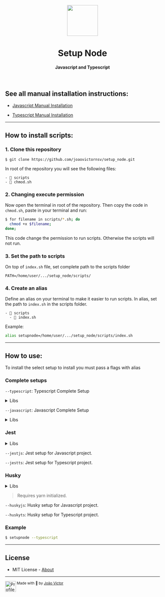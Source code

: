 <div align="center">
  <img src="https://cdn.jsdelivr.net/gh/devicons/devicon/icons/nodejs/nodejs-original.svg" width=100>
  <h1>Setup Node</h1>
  <h4>Javascript and Typescript</h4>
</div>

<br/>

## See all manual installation instructions:

- [Javascript Manual Installation](./JAVASCRIPT.md)

- [Typescript Manual Installation](./TYPESCRIPT.md)

---

## How to install scripts:
### 1. Clone this repository
```
$ git clone https://github.com/joaovictornsv/setup_node.git
```
In root of the repository you will see the following files:
```
- 📁 scripts
- 📄 chmod.sh
```

### 2. Changing execute permission
Now open the terminal in root of the repository. Then copy the code in `chmod.sh`, paste in your terminal and run:

```bash
$ for filename in scripts/*.sh; do
  chmod +x $filename;
done;
```
This code change the permission to run scripts. Otherwise the scripts will not run.

### 3. Set the path to scripts
On top of `index.sh` file, set complete path to the scripts folder
```
PATH=/home/user/.../setup_node/scripts/
```

### 4. Create an alias
Define an alias on your terminal to make it easier to run scripts.
In alias, set the path to `index.sh` in the scripts folder.

```
- 📁 scripts
  - 📄 index.sh
```

Example:
```zsh
alias setupnode=/home/user/.../setup_node/scripts/index.sh
```
---

## How to use:
To install the select setup to install you must pass a flags with alias

### Complete setups
`--typescript`: Typescript Complete Setup
<details>
  <summary>Libs</summary>

  - Git
  - Typescript
  - ts-node-dev
  - Express
  - ESLint
  - Jest
  - Babel
  - Husky
  - Lint-Staged
</details>

`--javascript`: Javascript Complete Setup
<details>
  <summary>Libs</summary>
  
  - Git
  - Nodemon
  - Express
  - ESLint
  - Jest
  - Husky
  - Lint-Staged
</details>

### Jest
<details>
  <summary>Libs</summary>

  - Husky
  - Lint-Staged
</details>

`--jestjs`: Jest setup for Javascript project.

`--jestts`: Jest setup for Typescript project.

### Husky
<details>
  <summary>Libs</summary>

  - Husky
  - Lint-Staged
</details>

> Requires yarn initialized.


`--huskyjs`: Husky setup for Javascript project.

`--huskyts`: Husky setup for Typescript project.


### Example
```bash
$ setupnode --typescript
```

---

## License
- MIT License - [About](https://github.com/joaovictornsv/setup_node/blob/master/LICENSE)

---


<div>
  <img align="left" src="https://i.imgur.com/ufUYAFh.png" width=35 alt="Profile"/>
  <sub>Made with 💙 by <a href="https://github.com/joaovictornsv">João Victor</a></sub>
</div>